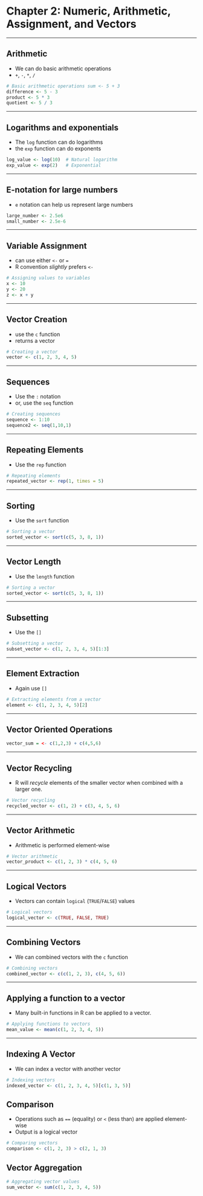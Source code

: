 # Chapter 2: Numeric, Arithmetic, Assignment, and Vectors

---


## Arithmetic

 * We can do basic arithmetic operations
 * `+`, `-`, `*`, `/`

```r
# Basic arithmetic operations sum <- 5 + 3
difference <- 5 - 3
product <- 5 * 3
quotient <- 5 / 3
```

---

## Logarithms and exponentials

 * The `log` function can do logarithms
 * the `exp` function can do exponents

```r
log_value <- log(10)  # Natural logarithm
exp_value <- exp(2)   # Exponential
```


---

## E-notation for large numbers

 * `e` notation can help us represent large numbers

```r
large_number <- 2.5e6
small_number <- 2.5e-6
```


---

## Variable Assignment
 
 * can use either `<-` or `=`
 * R convention *slightly* prefers `<-`

```r
# Assigning values to variables
x <- 10
y <- 20
z <- x + y
```


---

## Vector Creation

* use the `c` function
* returns a vector

```r
# Creating a vector
vector <- c(1, 2, 3, 4, 5)
```


---

## Sequences

 * Use the `:` notation
 * or, use the `seq` function


```r
# Creating sequences
sequence <- 1:10
sequence2 <- seq(1,10,1)
```


---

## Repeating Elements

 * Use the `rep` function

```r
# Repeating elements
repeated_vector <- rep(1, times = 5)
```



---

## Sorting

 * Use the `sort` function

```r
# Sorting a vector
sorted_vector <- sort(c(5, 3, 8, 1))
```


---

## Vector Length

 * Use the `length` function

```r
# Sorting a vector
sorted_vector <- sort(c(5, 3, 8, 1))
```

---

## Subsetting

 * Use the `[]`

```r
# Subsetting a vector
subset_vector <- c(1, 2, 3, 4, 5)[1:3]
```

---

## Element Extraction

 * Again use `[]`

```r
# Extracting elements from a vector
element <- c(1, 2, 3, 4, 5)[2]
```


---

## Vector Oriented Operations

```r
vector_sum = <- c(1,2,3) + c(4,5,6)
```

---

## Vector Recycling
 * R will *recycle* elements of the smaller vector when combined with a larger one.

```r
# Vector recycling
recycled_vector <- c(1, 2) + c(3, 4, 5, 6)

```

--- 

## Vector Arithmetic

 * Arithmetic is performed element-wise

```r
# Vector arithmetic
vector_product <- c(1, 2, 3) * c(4, 5, 6)
```

---

## Logical Vectors
 
 * Vectors can contain `logical` (`TRUE`/`FALSE`) values

```r
# Logical vectors
logical_vector <- c(TRUE, FALSE, TRUE)
```

--- 

## Combining Vectors

 * We can combined vectors with the `c` function

```r
# Combining vectors
combined_vector <- c(c(1, 2, 3), c(4, 5, 6))
```

--- 

## Applying a function to a vector

 * Many built-in functions in R can be applied to a vector.

```r
# Applying functions to vectors
mean_value <- mean(c(1, 2, 3, 4, 5))
```

--- 

## Indexing A Vector
 * We can index a vector with another vector

```r
# Indexing vectors
indexed_vector <- c(1, 2, 3, 4, 5)[c(1, 3, 5)]
```

## Comparison

 * Operations such as `==` (equality) or `<` (less than) are applied element-wise
 * Output is a logical vector

```r
# Comparing vectors
comparison <- c(1, 2, 3) > c(2, 1, 3)
```

## Vector Aggregation

```r
# Aggregating vector values
sum_vector <- sum(c(1, 2, 3, 4, 5))
```

